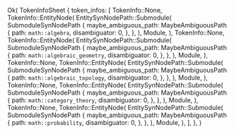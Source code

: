 Ok(
    TokenInfoSheet {
        token_infos: [
            TokenInfo::None,
            TokenInfo::EntityNode(
                EntitySynNodePath::Submodule(
                    SubmoduleSynNodePath {
                        maybe_ambiguous_path: MaybeAmbiguousPath {
                            path: `math::algebra`,
                            disambiguator: 0,
                        },
                    },
                ),
                Module,
            ),
            TokenInfo::None,
            TokenInfo::EntityNode(
                EntitySynNodePath::Submodule(
                    SubmoduleSynNodePath {
                        maybe_ambiguous_path: MaybeAmbiguousPath {
                            path: `math::algebraic_geometry`,
                            disambiguator: 0,
                        },
                    },
                ),
                Module,
            ),
            TokenInfo::None,
            TokenInfo::EntityNode(
                EntitySynNodePath::Submodule(
                    SubmoduleSynNodePath {
                        maybe_ambiguous_path: MaybeAmbiguousPath {
                            path: `math::algebraic_topology`,
                            disambiguator: 0,
                        },
                    },
                ),
                Module,
            ),
            TokenInfo::None,
            TokenInfo::EntityNode(
                EntitySynNodePath::Submodule(
                    SubmoduleSynNodePath {
                        maybe_ambiguous_path: MaybeAmbiguousPath {
                            path: `math::category_theory`,
                            disambiguator: 0,
                        },
                    },
                ),
                Module,
            ),
            TokenInfo::None,
            TokenInfo::EntityNode(
                EntitySynNodePath::Submodule(
                    SubmoduleSynNodePath {
                        maybe_ambiguous_path: MaybeAmbiguousPath {
                            path: `math::probability`,
                            disambiguator: 0,
                        },
                    },
                ),
                Module,
            ),
        ],
    },
)